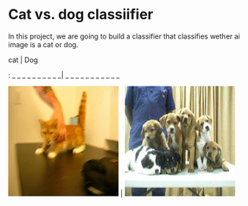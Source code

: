# Cat vs. dog classiifier

In this project, we are going to build a classifier that classifies wether ai image is a cat or dog.

cat                  | Dog

: _ _ _ _ _ _ _ _ _ _| _ _ _ _ _ _ _ _ _ _ _



![](figures/cat.0.jpg)  | ![](figures/dog.0.jpg)